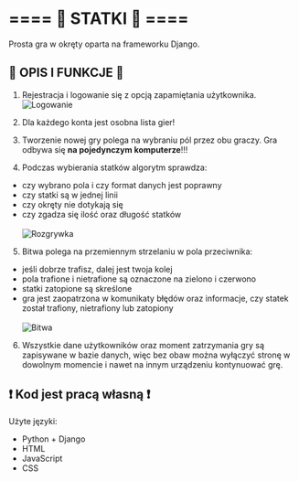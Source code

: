 # ==== 🚢 STATKI 🚢 ====
Prosta gra w okręty oparta na frameworku Django.

## 📖 OPIS I FUNKCJE 📖
1. Rejestracja i logowanie się z opcją zapamiętania użytkownika.
![Logowanie](gify/logowanie.gif)

2. Dla każdego konta jest osobna lista gier!

3. Tworzenie nowej gry polega na wybraniu pól przez obu graczy. Gra odbywa się **na pojedynczym komputerze**!!!

4. Podczas wybierania statków algorytm sprawdza:
- czy wybrano pola i czy format danych jest poprawny
- czy statki są w jednej linii 
- czy okręty nie dotykają się
- czy zgadza się ilość oraz długość statków
<br><br>
![Rozgrywka](gify/wybieranie.gif)
5. Bitwa polega na przemiennym strzelaniu w pola przeciwnika:
- jeśli dobrze trafisz, dalej jest twoja kolej
- pola trafione i nietrafione są oznaczone na zielono i czerwono
- statki zatopione są skreślone
- gra jest zaopatrzona w komunikaty błędów oraz informacje, czy statek został trafiony, nietrafiony lub zatopiony
<br><br>
![Bitwa](gify/rozgrywka.gif)
6. Wszystkie dane użytkowników oraz moment zatrzymania gry są zapisywane w bazie danych, więc bez obaw można wyłączyć stronę w dowolnym momencie i nawet na innym urządzeniu kontynuować grę.

## ❗ Kod jest pracą własną ❗
Użyte języki:
- Python + Django
- HTML
- JavaScript
- CSS